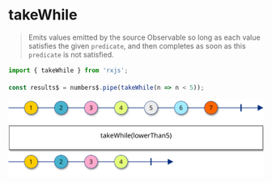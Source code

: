 # takeWhile

> Emits values emitted by the source Observable so long as each value satisfies the given `predicate`, and then completes as soon as this `predicate` is not satisfied.

```typescript
import { takeWhile } from 'rxjs';

const results$ = numbers$.pipe(takeWhile(n => n < 5));
```

![w-1000 center](../../assets/images/diagrams/operator_takewhile.svg)
